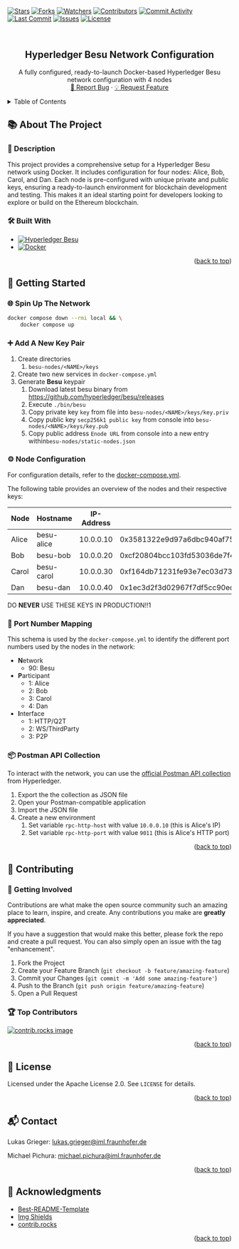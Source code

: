 <a id="readme-top"></a>

[![Stars][stars-shield]][stars-url]
[![Forks][forks-shield]][forks-url]
[![Watchers][watchers-shield]][watchers-url]
[![Contributors][contributors-shield]][contributors-url]
[![Commit Activity][commitactivity-shield]][commitactivity-url]
[![Last Commit][lastcommit-shield]][lastcommit-url]
[![Issues][issues-shield]][issues-url]
[![License][license-shield]][license-url]

<br />
<div align="center">
<h2 align="center">Hyperledger Besu Network Configuration</h3>
  <p align="center">
    A fully configured, ready-to-launch Docker-based Hyperledger Besu network configuration with 4 nodes
    <br />
    <a href="https://github.com/fraunhofer-iml/hyperledger-besu-network-configuration/issues/new?labels=bug&template=bug-report---.md">🐞 Report Bug</a> &middot;
    <a href="https://github.com/fraunhofer-iml/hyperledger-besu-network-configuration/issues/new?labels=enhancement&template=feature-request---.md">💡 Request Feature</a>
  </p>
</div>

<details>
  <summary>Table of Contents</summary>
  <ol>
    <li>
      <a href="#about-the-project">📚 About The Project</a>
      <ul><li><a href="#description">📄 Description</a></li></ul>
      <ul><li><a href="#built-with">🛠️ Built With</a></li></ul>
    </li>
    <li>
      <a href="#getting-started">🚀 Getting Started</a>
      <ul><li><a href="#spin-up-the-network">🌐 Spin Up The Network</a></li></ul>
      <ul><li><a href="#add-a-new-node">➕ Add A New Key Pair</a></li></ul>
      <ul><li><a href="#node-configuration">⚙️ Node Configuration</a></li></ul>
      <ul><li><a href="#port-number-mapping">🔌 Port Number Mapping</a></li></ul>
      <ul><li><a href="#postman-api-collection">📦 Postman API Collection</a></li></ul>
    </li>
    <li>
      <a href="#contributing">🤝 Contributing</a>
      <ul><li><a href="#getting-involved">🌟 Getting Involved</a></li></ul>
      <ul><li><a href="#top-contributors">🏆 Top Contributors</a></li></ul>
    </li>
    <li><a href="#license">📜 License</a></li>
    <li><a href="#contact">📬 Contact</a></li>
    <li><a href="#acknowledgments">🙏 Acknowledgments</a></li>
  </ol>
</details>

## 📚 About The Project

<!--
[![Product Name Screen Shot][product-screenshot]](https://example.com)
-->

### 📄 Description

This project provides a comprehensive setup for a Hyperledger Besu network using Docker.
It includes configuration for four nodes: Alice, Bob, Carol, and Dan.
Each node is pre-configured with unique private and public keys, ensuring a ready-to-launch environment for blockchain development and testing.
This makes it an ideal starting point for developers looking to explore or build on the Ethereum blockchain.

### 🛠️ Built With

- [![Hyperledger Besu][hyperledgerbesu-shield]][hyperledgerbesu-url]
- [![Docker][docker-shield]][docker-url]

<p align="right">(<a href="#readme-top">back to top</a>)</p>

## 🚀 Getting Started

### 🌐 Spin Up The Network

```bash
docker compose down --rmi local && \
    docker compose up
```

### ➕ Add A New Key Pair

1. Create directories
   1. `besu-nodes/<NAME>/keys`
2. Create two new services in `docker-compose.yml`
3. Generate **Besu** keypair
   1. Download latest besu binary from https://github.com/hyperledger/besu/releases
   2. Execute `./bin/besu`
   3. Copy private key `key` from file into `besu-nodes/<NAME>/keys/key.priv`
   4. Copy public key `secp256k1 public key` from console into `besu-nodes/<NAME>/keys/key.pub`
   5. Copy public address `Enode URL` from console into a new entry within`besu-nodes/static-nodes.json`

### ⚙️ Node Configuration

For configuration details, refer to the [docker-compose.yml](docker-compose.yml).

The following table provides an overview of the nodes and their respective keys:

| Node  | Hostname   | IP-Address | Private Key                                                        | Public Key                                                                                                                         |
| ----- | ---------- | ---------- | ------------------------------------------------------------------ | ---------------------------------------------------------------------------------------------------------------------------------- |
| Alice | besu-alice | 10.0.0.10  | 0x3581322e9d97a6dbc940af75319f3afcadfb875712e7778e94440240ba530786 | 0x798341a24e0b690ae0c7cf31783be2f6a4b638d2ec1c9699eff1d78641cc5a4482620f900d3747916c498bda242ea2db228102bc8f3644e1e2683fc7bb8b608b |
| Bob   | besu-bob   | 10.0.0.20  | 0xcf20804bcc103fd53036de7f4c26005df0fd008ed4a57b6e75590696a71b2fa7 | 0xa1cfb80fb98dd6b176048482851b7be90f26857363a3380901383b67e80f440144882294d7ba51349f36862b61282fbb8b19778d7e1f1777d6b600cc91f7084b |
| Carol | besu-carol | 10.0.0.30  | 0xf164db71231fe93e7ec03d7377756f30cbdd1a5e06c1a725a09615f5745a8a7f | 0xdbef85495799c6acb146def098980a73b9e529486abc00536748b0763933b2654f54d22cba03eedbf28c7dfbaeeb04d71f39d0dc08f170d57c7bddc10fc0b139 |
| Dan   | besu-dan   | 10.0.0.40  | 0x1ec3d2f3d02967f7df5cc90ecfe3bb352ca175551c84af2847648419dc46b20a | 0xebbae6e5888171d6227f8421b8fb37f63088eb40ea9789c5b73266e468d470494a801d4f7a1cb77461cd761d63d8839241a1621c4efa608f1ac842b836cc853f |

DO **NEVER** USE THESE KEYS IN PRODUCTION!!1

### 🔌 Port Number Mapping

This schema is used by the `docker-compose.yml` to identify the different port numbers used by the nodes in the network:

- **N**etwork
  - 90: Besu
- **P**articipant
  - 1: Alice
  - 2: Bob
  - 3: Carol
  - 4: Dan
- **I**nterface
  - 1: HTTP/Q2T
  - 2: WS/ThirdParty
  - 3: P2P

### 📦 Postman API Collection

To interact with the network, you can use the [official Postman API collection](https://www.postman.com/hyperledger/hyperledger-besu/overview) from Hyperledger.

1. Export the the collection as JSON file
2. Open your Postman-compatible application
3. Import the JSON file
4. Create a new environment
   1. Set variable `rpc-http-host` with value `10.0.0.10` (this is Alice's IP)
   2. Set variable `rpc-http-port` with value `9011` (this is Alice's HTTP port)

<p align="right">(<a href="#readme-top">back to top</a>)</p>

## 🤝 Contributing

### 🌟 Getting Involved

Contributions are what make the open source community such an amazing place to learn, inspire, and create. Any
contributions you make are **greatly appreciated**.

If you have a suggestion that would make this better, please fork the repo and create a pull request. You can also
simply open an issue with the tag "enhancement".

1. Fork the Project
2. Create your Feature Branch (`git checkout -b feature/amazing-feature`)
3. Commit your Changes (`git commit -m 'Add some amazing-feature'`)
4. Push to the Branch (`git push origin feature/amazing-feature`)
5. Open a Pull Request

### 🏆 Top Contributors

<a href="https://github.com/fraunhofer-iml/hyperledger-besu-network-configuration/graphs/contributors">
  <img src="https://contrib.rocks/image?repo=fraunhofer-iml/hyperledger-besu-network-configuration" alt="contrib.rocks image" />
</a>

<p align="right">(<a href="#readme-top">back to top</a>)</p>

## 📜 License

Licensed under the Apache License 2.0. See `LICENSE` for details.

<p align="right">(<a href="#readme-top">back to top</a>)</p>

## 📬 Contact

Lukas Grieger: lukas.grieger@iml.fraunhofer.de

Michael Pichura: michael.pichura@iml.fraunhofer.de

<p align="right">(<a href="#readme-top">back to top</a>)</p>

## 🙏 Acknowledgments

- [Best-README-Template](https://github.com/othneildrew/Best-README-Template)
- [Img Shields](https://shields.io)
- [contrib.rocks](https://contrib.rocks)

<p align="right">(<a href="#readme-top">back to top</a>)</p>

<!-- https://www.markdownguide.org/basic-syntax/#reference-style-links -->

[stars-shield]: https://img.shields.io/github/stars/fraunhofer-iml/hyperledger-besu-network-configuration.svg?style=for-the-badge
[stars-url]: https://github.com/fraunhofer-iml/hyperledger-besu-network-configuration/stargazers
[forks-shield]: https://img.shields.io/github/forks/fraunhofer-iml/hyperledger-besu-network-configuration.svg?style=for-the-badge
[forks-url]: https://github.com/fraunhofer-iml/hyperledger-besu-network-configuration/forks
[watchers-shield]: https://img.shields.io/github/watchers/fraunhofer-iml/hyperledger-besu-network-configuration?style=for-the-badge
[watchers-url]: https://github.com/fraunhofer-iml/hyperledger-besu-network-configuration/watchers
[contributors-shield]: https://img.shields.io/github/contributors/fraunhofer-iml/hyperledger-besu-network-configuration.svg?style=for-the-badge
[contributors-url]: https://github.com/fraunhofer-iml/hyperledger-besu-network-configuration/graphs/contributors
[commitactivity-shield]: https://img.shields.io/github/commit-activity/y/fraunhofer-iml/hyperledger-besu-network-configuration?style=for-the-badge
[commitactivity-url]: https://github.com/fraunhofer-iml/hyperledger-besu-network-configuration/graphs/commit-activity
[lastcommit-shield]: https://img.shields.io/github/last-commit/fraunhofer-iml/hyperledger-besu-network-configuration?style=for-the-badge
[lastcommit-url]: https://github.com/fraunhofer-iml/hyperledger-besu-network-configuration/commits/main
[issues-shield]: https://img.shields.io/github/issues/fraunhofer-iml/hyperledger-besu-network-configuration.svg?style=for-the-badge
[issues-url]: https://github.com/fraunhofer-iml/hyperledger-besu-network-configuration/issues
[license-shield]: https://img.shields.io/github/license/fraunhofer-iml/hyperledger-besu-network-configuration.svg?style=for-the-badge
[license-url]: https://github.com/fraunhofer-iml/hyperledger-besu-network-configuration/blob/main/LICENSE
[hyperledgerbesu-shield]: https://img.shields.io/badge/Blockchain-Hyperledger%20Besu-F26822?style=flat&logo=ethereum
[hyperledgerbesu-url]: https://besu.hyperledger.org/
[docker-shield]: https://img.shields.io/badge/Container-Docker-2496ED?style=flat&logo=docker
[docker-url]: https://www.docker.com/
